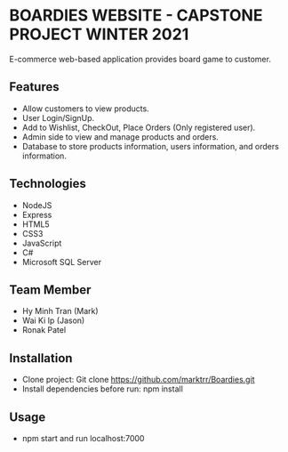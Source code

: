 # BOARDIES WEBSITE - CAPSTONE PROJECT WINTER 2021

E-commerce web-based application provides board game to customer.

## Features
* Allow customers to view products.
* User Login/SignUp.
* Add to Wishlist, CheckOut, Place Orders (Only registered user).
* Admin side to view and manage products and orders.
* Database to store products information, users information, and orders information.

## Technologies
* NodeJS
* Express
* HTML5 
* CSS3
* JavaScript
* C#
* Microsoft SQL Server

## Team Member
* Hy Minh Tran (Mark)
* Wai Ki Ip (Jason)
* Ronak Patel

## Installation
* Clone project: Git clone https://github.com/marktrr/Boardies.git
* Install dependencies before run: npm install

## Usage
* npm start and run localhost:7000


